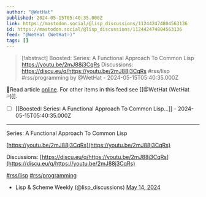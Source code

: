 ```yaml
---
author: "@WetHat"
published: 2024-05-15T05:40:35.000Z
link: https://mastodon.social/@lisp_discussions/112442474804563136
id: https://mastodon.social/@lisp_discussions/112442474804563136
feed: "@WetHat (WetHat💦)"
tags: []
---
```

> [!abstract] Boosted: Series: A Functional Approach To Common Lisp https://youtu.be/2mJ88j3CqRs Discussions: https://discu.eu/q/https://youtu.be/2mJ88j3CqRs #rss/lisp #rss/programming by @WetHat - 2024-05-15T05:40:35.000Z

🔗Read article [online](https://mastodon.social/@lisp_discussions/112442474804563136). For other items in this feed see [[@WetHat (WetHat💦)]].

- [ ] [[Boosted꞉ Series꞉ A Functional Approach To Common Lisp…]] - 2024-05-15T05:40:35.000Z
- - -
Series: A Functional Approach To Common Lisp

[https://youtu.be/2mJ88j3CqRs](https://youtu.be/2mJ88j3CqRs)

Discussions: [https://discu.eu/q/https://youtu.be/2mJ88j3CqRs](https://discu.eu/q/https://youtu.be/2mJ88j3CqRs)

[#rss/lisp](https://mastodon.social/tags/lisp) [#rss/programming](https://mastodon.social/tags/programming)

- Lisp & Scheme Weekly (@lisp_discussions) [May 14, 2024](https://mastodon.social/@lisp_discussions/112442474804563136)
